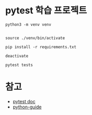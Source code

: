 # pytest 학습 프로젝트


```shell
python3 -m venv venv


source ./venv/bin/activate

pip install -r requirements.txt

deactivate
```


```shell
pytest tests
```

# 참고

* [pytest doc](https://docs.pytest.org/en/stable)
* [python-guide](https://docs.python-guide.org/writing/structure/)
